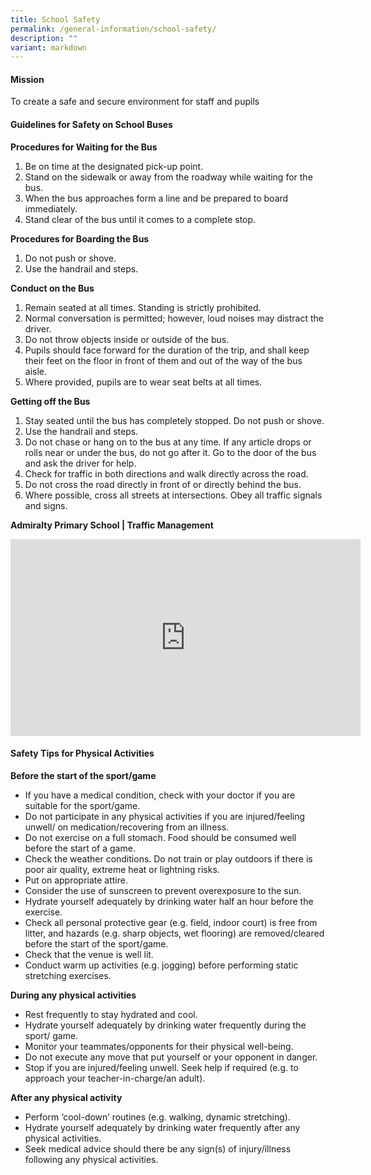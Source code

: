 ```yaml
---
title: School Safety
permalink: /general-information/school-safety/
description: ""
variant: markdown
---
```

#### Mission

To create a safe and secure environment for staff and pupils

#### Guidelines for Safety on School Buses

**Procedures for Waiting for the Bus**

1. Be on time at the designated pick-up point.
2. Stand on the sidewalk or away from the roadway while waiting for the bus.
3. When the bus approaches form a line and be prepared to board immediately.
4. Stand clear of the bus until it comes to a complete stop.

**Procedures for Boarding the Bus**

1. Do not push or shove.
2. Use the handrail and steps.

**Conduct on the Bus**

1. Remain seated at all times. Standing is strictly prohibited.
2. Normal conversation is permitted; however, loud noises may distract the driver.
3. Do not throw objects inside or outside of the bus.
4. Pupils should face forward for the duration of the trip, and shall keep their feet on the floor in front of them and out of the way of the bus aisle.
5. Where provided, pupils are to wear seat belts at all times.


**Getting off the Bus**

1. Stay seated until the bus has completely stopped.
Do not push or shove.
2. Use the handrail and steps.<br>
3. Do not chase or hang on to the bus at any time. If any article drops or rolls near or under the bus, do not go after it. Go to the door of the bus and ask the driver for help.<br>
4. Check for traffic in both directions and walk directly across the road.<br>
5. Do not cross the road directly in front of or directly behind the bus.<br>
6. Where possible, cross all streets at intersections. Obey all traffic signals and signs.


**Admiralty Primary School | Traffic Management**


<iframe allowfullscreen="" allow="accelerometer; autoplay; clipboard-write; encrypted-media; gyroscope; picture-in-picture; web-share" frameborder="0" title="YouTube video player" src="https://www.youtube.com/embed/x1hwryQqDjY?si=xgBWItA7rtidQztC" height="315" width="560"></iframe>

#### Safety Tips for Physical Activities

**Before the start of the sport/game**

* If you have a medical condition, check with your doctor if you are suitable for the sport/game.
* Do not participate in any physical activities if you are injured/feeling unwell/ on medication/recovering from an illness.
* Do not exercise on a full stomach. Food should be consumed well before the start of a game.
* Check the weather conditions. Do not train or play outdoors if there is poor air quality, extreme heat or lightning risks.
* Put on appropriate attire.
* Consider the use of sunscreen to prevent overexposure to the sun.
* Hydrate yourself adequately by drinking water half an hour before the exercise.
* Check all personal protective gear (e.g. field, indoor court) is free from litter, and hazards (e.g. sharp objects, wet flooring) are removed/cleared before the start of the sport/game.
* Check that the venue is well lit.
* Conduct warm up activities (e.g. jogging) before performing static stretching exercises.

**During any physical activities**

* Rest frequently to stay hydrated and cool.
* Hydrate yourself adequately by drinking water frequently during the sport/ game.
* Monitor your teammates/opponents for their physical well-being.
* Do not execute any move that put yourself or your opponent in danger.
* Stop if you are injured/feeling unwell. Seek help if required (e.g. to approach your teacher-in-charge/an adult).


**After any physical activity**

* Perform ‘cool-down’ routines (e.g. walking, dynamic stretching).
* Hydrate yourself adequately by drinking water frequently after any physical activities.
* Seek medical advice should there be any sign(s) of injury/illness following any physical activities.